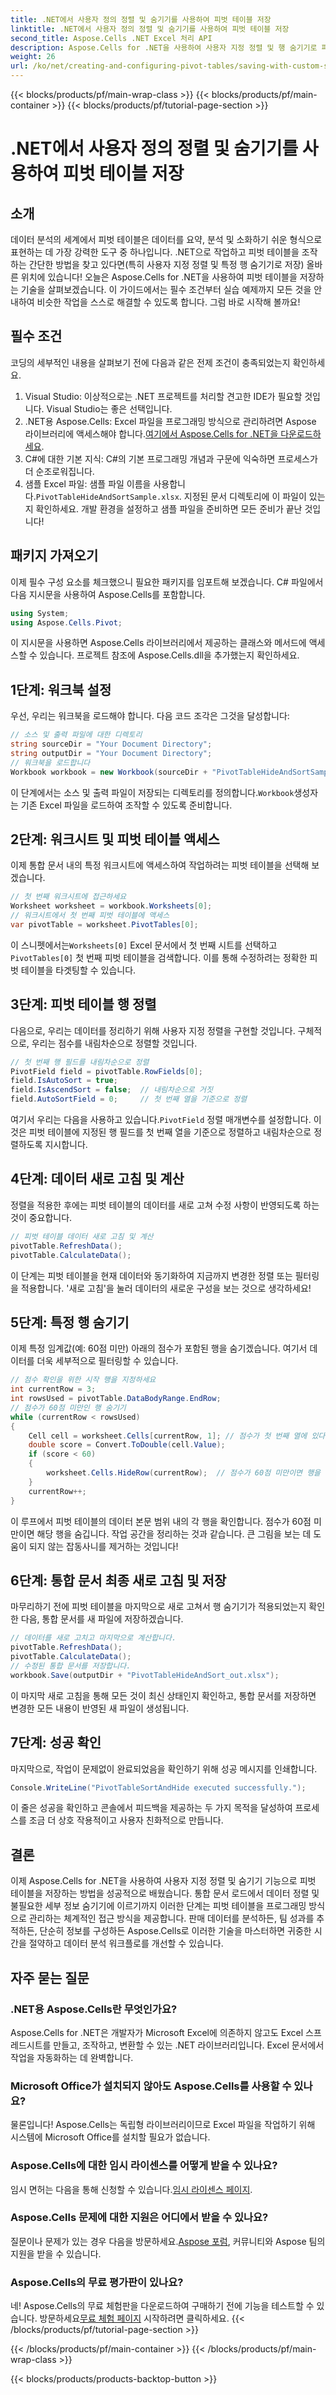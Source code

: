 ```yaml
---
title: .NET에서 사용자 정의 정렬 및 숨기기를 사용하여 피벗 테이블 저장
linktitle: .NET에서 사용자 정의 정렬 및 숨기기를 사용하여 피벗 테이블 저장
second_title: Aspose.Cells .NET Excel 처리 API
description: Aspose.Cells for .NET을 사용하여 사용자 지정 정렬 및 행 숨기기로 피벗 테이블을 저장하는 방법을 알아보세요. 실용적인 예제가 포함된 단계별 가이드입니다.
weight: 26
url: /ko/net/creating-and-configuring-pivot-tables/saving-with-custom-sort-and-hide/
---
```


{{< blocks/products/pf/main-wrap-class >}}
{{< blocks/products/pf/main-container >}}
{{< blocks/products/pf/tutorial-page-section >}}

# .NET에서 사용자 정의 정렬 및 숨기기를 사용하여 피벗 테이블 저장

## 소개
데이터 분석의 세계에서 피벗 테이블은 데이터를 요약, 분석 및 소화하기 쉬운 형식으로 표현하는 데 가장 강력한 도구 중 하나입니다. .NET으로 작업하고 피벗 테이블을 조작하는 간단한 방법을 찾고 있다면(특히 사용자 지정 정렬 및 특정 행 숨기기로 저장) 올바른 위치에 있습니다! 오늘은 Aspose.Cells for .NET을 사용하여 피벗 테이블을 저장하는 기술을 살펴보겠습니다. 이 가이드에서는 필수 조건부터 실습 예제까지 모든 것을 안내하여 비슷한 작업을 스스로 해결할 수 있도록 합니다. 그럼 바로 시작해 볼까요!
## 필수 조건
코딩의 세부적인 내용을 살펴보기 전에 다음과 같은 전제 조건이 충족되었는지 확인하세요.
1. Visual Studio: 이상적으로는 .NET 프로젝트를 처리할 견고한 IDE가 필요할 것입니다. Visual Studio는 좋은 선택입니다.
2.  .NET용 Aspose.Cells: Excel 파일을 프로그래밍 방식으로 관리하려면 Aspose 라이브러리에 액세스해야 합니다.[여기에서 Aspose.Cells for .NET을 다운로드하세요](https://releases.aspose.com/cells/net/).
3. C#에 대한 기본 지식: C#의 기본 프로그래밍 개념과 구문에 익숙하면 프로세스가 더 순조로워집니다.
4.  샘플 Excel 파일: 샘플 파일 이름을 사용합니다.`PivotTableHideAndSortSample.xlsx`. 지정된 문서 디렉토리에 이 파일이 있는지 확인하세요.
개발 환경을 설정하고 샘플 파일을 준비하면 모든 준비가 끝난 것입니다!
## 패키지 가져오기
이제 필수 구성 요소를 체크했으니 필요한 패키지를 임포트해 보겠습니다. C# 파일에서 다음 지시문을 사용하여 Aspose.Cells를 포함합니다.
```csharp
using System;
using Aspose.Cells.Pivot;
```
이 지시문을 사용하면 Aspose.Cells 라이브러리에서 제공하는 클래스와 메서드에 액세스할 수 있습니다. 프로젝트 참조에 Aspose.Cells.dll을 추가했는지 확인하세요.
## 1단계: 워크북 설정
우선, 우리는 워크북을 로드해야 합니다. 다음 코드 조각은 그것을 달성합니다:
```csharp
// 소스 및 출력 파일에 대한 디렉토리
string sourceDir = "Your Document Directory";
string outputDir = "Your Document Directory";
// 워크북을 로드합니다
Workbook workbook = new Workbook(sourceDir + "PivotTableHideAndSortSample.xlsx");
```
 이 단계에서는 소스 및 출력 파일이 저장되는 디렉토리를 정의합니다.`Workbook`생성자는 기존 Excel 파일을 로드하여 조작할 수 있도록 준비합니다.
## 2단계: 워크시트 및 피벗 테이블 액세스
이제 통합 문서 내의 특정 워크시트에 액세스하여 작업하려는 피벗 테이블을 선택해 보겠습니다.
```csharp
// 첫 번째 워크시트에 접근하세요
Worksheet worksheet = workbook.Worksheets[0];
// 워크시트에서 첫 번째 피벗 테이블에 액세스
var pivotTable = worksheet.PivotTables[0];
```
 이 스니펫에서는`Worksheets[0]` Excel 문서에서 첫 번째 시트를 선택하고`PivotTables[0]` 첫 번째 피벗 테이블을 검색합니다. 이를 통해 수정하려는 정확한 피벗 테이블을 타겟팅할 수 있습니다.
## 3단계: 피벗 테이블 행 정렬
다음으로, 우리는 데이터를 정리하기 위해 사용자 지정 정렬을 구현할 것입니다. 구체적으로, 우리는 점수를 내림차순으로 정렬할 것입니다.
```csharp
// 첫 번째 행 필드를 내림차순으로 정렬
PivotField field = pivotTable.RowFields[0];
field.IsAutoSort = true;
field.IsAscendSort = false;  // 내림차순으로 거짓
field.AutoSortField = 0;     // 첫 번째 열을 기준으로 정렬
```
 여기서 우리는 다음을 사용하고 있습니다.`PivotField` 정렬 매개변수를 설정합니다. 이것은 피벗 테이블에 지정된 행 필드를 첫 번째 열을 기준으로 정렬하고 내림차순으로 정렬하도록 지시합니다. 
## 4단계: 데이터 새로 고침 및 계산
정렬을 적용한 후에는 피벗 테이블의 데이터를 새로 고쳐 수정 사항이 반영되도록 하는 것이 중요합니다.
```csharp
// 피벗 테이블 데이터 새로 고침 및 계산
pivotTable.RefreshData();
pivotTable.CalculateData();
```
이 단계는 피벗 테이블을 현재 데이터와 동기화하여 지금까지 변경한 정렬 또는 필터링을 적용합니다. '새로 고침'을 눌러 데이터의 새로운 구성을 보는 것으로 생각하세요!
## 5단계: 특정 행 숨기기
이제 특정 임계값(예: 60점 미만) 아래의 점수가 포함된 행을 숨기겠습니다. 여기서 데이터를 더욱 세부적으로 필터링할 수 있습니다.
```csharp
// 점수 확인을 위한 시작 행을 지정하세요
int currentRow = 3;
int rowsUsed = pivotTable.DataBodyRange.EndRow;
// 점수가 60점 미만인 행 숨기기
while (currentRow < rowsUsed)
{
    Cell cell = worksheet.Cells[currentRow, 1]; // 점수가 첫 번째 열에 있다고 가정합니다.
    double score = Convert.ToDouble(cell.Value);
    if (score < 60)
    {
        worksheet.Cells.HideRow(currentRow);  // 점수가 60점 미만이면 행을 숨깁니다.
    }
    currentRow++;
}
```
이 루프에서 피벗 테이블의 데이터 본문 범위 내의 각 행을 확인합니다. 점수가 60점 미만이면 해당 행을 숨깁니다. 작업 공간을 정리하는 것과 같습니다. 큰 그림을 보는 데 도움이 되지 않는 잡동사니를 제거하는 것입니다!
## 6단계: 통합 문서 최종 새로 고침 및 저장
마무리하기 전에 피벗 테이블을 마지막으로 새로 고쳐서 행 숨기기가 적용되었는지 확인한 다음, 통합 문서를 새 파일에 저장하겠습니다.
```csharp
// 데이터를 새로 고치고 마지막으로 계산합니다.
pivotTable.RefreshData();
pivotTable.CalculateData();
// 수정된 통합 문서를 저장합니다.
workbook.Save(outputDir + "PivotTableHideAndSort_out.xlsx");
```
이 마지막 새로 고침을 통해 모든 것이 최신 상태인지 확인하고, 통합 문서를 저장하면 변경한 모든 내용이 반영된 새 파일이 생성됩니다.
## 7단계: 성공 확인
마지막으로, 작업이 문제없이 완료되었음을 확인하기 위해 성공 메시지를 인쇄합니다.
```csharp
Console.WriteLine("PivotTableSortAndHide executed successfully.");
```
이 줄은 성공을 확인하고 콘솔에서 피드백을 제공하는 두 가지 목적을 달성하여 프로세스를 조금 더 상호 작용적이고 사용자 친화적으로 만듭니다.
## 결론
이제 Aspose.Cells for .NET을 사용하여 사용자 지정 정렬 및 숨기기 기능으로 피벗 테이블을 저장하는 방법을 성공적으로 배웠습니다. 통합 문서 로드에서 데이터 정렬 및 불필요한 세부 정보 숨기기에 이르기까지 이러한 단계는 피벗 테이블을 프로그래밍 방식으로 관리하는 체계적인 접근 방식을 제공합니다. 판매 데이터를 분석하든, 팀 성과를 추적하든, 단순히 정보를 구성하든 Aspose.Cells로 이러한 기술을 마스터하면 귀중한 시간을 절약하고 데이터 분석 워크플로를 개선할 수 있습니다.
## 자주 묻는 질문
### .NET용 Aspose.Cells란 무엇인가요?
Aspose.Cells for .NET은 개발자가 Microsoft Excel에 의존하지 않고도 Excel 스프레드시트를 만들고, 조작하고, 변환할 수 있는 .NET 라이브러리입니다. Excel 문서에서 작업을 자동화하는 데 완벽합니다.
### Microsoft Office가 설치되지 않아도 Aspose.Cells를 사용할 수 있나요?
물론입니다! Aspose.Cells는 독립형 라이브러리이므로 Excel 파일을 작업하기 위해 시스템에 Microsoft Office를 설치할 필요가 없습니다.
### Aspose.Cells에 대한 임시 라이센스를 어떻게 받을 수 있나요?
 임시 면허는 다음을 통해 신청할 수 있습니다.[임시 라이센스 페이지](https://purchase.aspose.com/temporary-license/).
### Aspose.Cells 문제에 대한 지원은 어디에서 받을 수 있나요?
 질문이나 문제가 있는 경우 다음을 방문하세요.[Aspose 포럼](https://forum.aspose.com/c/cells/9), 커뮤니티와 Aspose 팀의 지원을 받을 수 있습니다.
### Aspose.Cells의 무료 평가판이 있나요?
 네! Aspose.Cells의 무료 체험판을 다운로드하여 구매하기 전에 기능을 테스트할 수 있습니다. 방문하세요[무료 체험 페이지](https://releases.aspose.com/) 시작하려면 클릭하세요.
{{< /blocks/products/pf/tutorial-page-section >}}

{{< /blocks/products/pf/main-container >}}
{{< /blocks/products/pf/main-wrap-class >}}

{{< blocks/products/products-backtop-button >}}
